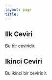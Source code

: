 ```yaml
---
layout: page
title: 
---
```



## Ilk Ceviri
 
Bu bir ceviridir.


## Ikinci Ceviri

Bu ikinci bir ceviridir.